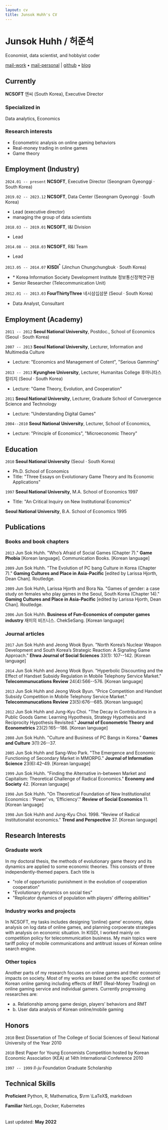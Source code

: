 ```yaml
---
layout: cv
title: Junsok Huhh's CV
---
```


# Junsok Huhh / 허준석
Economist, data scientist, and hobbyist coder

<div id="webaddress">
<a href="mailto: junsokhuhh@ncsoft.com">mail-work</a> &#8226; <a href="mailto: anarinsk@gmail.com">mail-personal</a> | 
<a href="https://github.com/anarinsk">github</a> &#8226; <a href="http://lostineconomics.com">blog</a>
</div>

## Currently

__NCSOFT__ 엔씨 (South Korea), Executive Director

### Specialized in

Data analytics, Economics 

### Research interests

- Econometric analysis on online gaming behaviors 
- Real-money trading in online games
- Game theory

## Employment (Industry)

`2024.01 -- present`
__NCSOFT__, Executive Director (Seongnam Gyeonggi  &#183; South Korea)

`2019.02 -- 2023.12`
__NCSOFT__, Data Center (Seongnam Gyeonggi  &#183; South Korea)
- Lead (executive director)
- managing the group of data scientists

`2018.03 -- 2019.01`
__NCSOFT__, I&I Division 
- Lead 

`2014.08 -- 2018.03`
__NCSOFT__, R&I Team
- Lead 

 `2013.05 -- 2014.07`
__KISDI__$^*$ (Jinchun Chungchungbuk  &#183; South Korea)
- $*$ Korea Information Society Development Institute 정보통신정책연구원
- Senior Researcher (Telecommunication Unit)

`2012.01 -- 2013.03`
__FourThirtyThree__ 네시삼십삼분 (Seoul  &#183; South Korea)
- Data Analyst, Consultant 

## Employment (Academy)

`2011 -- 2012`
__Seoul National University__, Postdoc., School of Economics (Seoul &#183; South Korea)

`2007 -- 2013`
__Seoul National University__, Lecturer, Information and Multimedia Culture
- Lecture: "Economics and Management of Cotent", "Serious Gamming"

`2013 -- 2013`
__Kyunghee University__, Lecturer, Humanitas College 후마니타스 칼리지 (Seoul &#183; South Korea)
- Lecture: "Game Theory, Evolution, and Cooperation"

`2011`
__Seoul National University__, Lecturer, Graduate School of Convergence Science and Technology
- Lecture: "Understanding Digital Games"

`2004--2010`
__Seoul National University__, Lecturer, School of Economics,  
- Lecture: "Principle of Economics", "Microeconomic Theory"


## Education

`2010`
__Seoul National University__ (Seoul  &#183; South Korea)
- Ph.D. School of Economics
- Title: "Three Essays on Evolutionary Game Theory and Its Economic Applications"

`1997`
__Seoul National University__, M.A. School of Economics 1997 
- Title: "An Critical Inquiry on New Institutional Economics" 

__Seoul National University__, B.A. School of Economics 1995


## Publications

### Books and book chapters 

`2013`
Jun Sok Huhh. "Who’s Afraid of Social Games (Chapter 7)." __Game Phobia__ [Korean language]. Communication Books. [Korean language]

`2009`
Jun Sok Huhh. "The Evolution of PC bang Culture in Korea (Chapter 7)." __Gaming Cultures and Place in Asia-Pacific__ [edited by Larissa Hjorth, Dean Chan]. Routledge.

`2009`
Jun Sok Huhh, Larissa Hjorth and Bora Na. "Games of gender: a case study on females who play games in the Seoul, South Korea (Chapter 14)." __Gaming Cultures and Place in Asia-Pacific__ [edited by Larissa Hjorth, Dean Chan]. Routledge.

`2006`
Jun Sok Huhh. __Business of Fun–Economics of computer games industry__ 재미의 비즈니스. ChekSeSang. [Korean language]

### Journal articles

`2017`
Jun Sok Huhh and Jeong Wook Byun. "North Korea’s Nuclear Weapon Development and South Korea’s Strategic Reaction: A Signaling Game Approach." __Ehwa Journal of Social Sciences__ 33(1): 107--142. [Korean language]

`2014`
Jun Sok Huhh and Jeong Wook Byun. "Hyperbolic Discounting and the Effect of Handset Subsidy Regulation in Mobile Telephony Service Market." __Telecommunucations Review__ 24(4):566--576. [Korean language]

`2013`
Jun Sok Huhh and Jeong Wook Byun. "Price Competition and Handset Subsidy Competition in Mobile Telephony Service Market." __Telecommunucations Review__ 23(5):676--685. [Korean language]

`2012`
Jun Sok Huhh and Jung-Kyu Choi. "The Decay in Contributions in a Public Goods Game: Learning Hypothesis, Strategy Hypothesis and Reciprocity Hypothesis Revisited." __Journal of Econometric Theory and Econometrics__ 23(2):165--186. [Korean language]

`2008`
Jun Sok Huhh. "Culture and Business of PC Bangs in Korea." __Games and Culture__ 3(1):26--37.

`2005`
Jun Sok Huhh and Sang-Woo Park. "The Emergence and Economic Functioning of Secondary Market in MMORPG." __Journal of Information Science__ 23(6):42–49. [Korean language]

`1999`
Jun Sok Huhh. "Finding the Alternative in-between Market and Capitalism: Theoretical Challenge of Radical Economics." __Economy and Society__ 42. [Korean language]

`1998`
Jun Sok Huhh. "On Theoretical Foundation of New Institutionalist Economics : ‘Power’ vs, ‘Efficiency’." __Review of Social Economics__ 11. [Korean language]

`1998`
Jun Sok Huhh and Jung-Kyu Choi. 1998. "Review of Radical Institutionalist economics." __Trend and Perspective__ 37. [Korean language]

## Research Interests 

### Graduate work 

In my doctoral thesis, the methods of evolutionary game theory and its dynamics are applied to some economic theories. This consists of three independently-themed papers. Each title is 

- "role of opportunistic punishment in the evolution of cooperation cooperation"
- "Evolutionary dynamics on social ties"
- "Replicator dynamics of population with players’ differing abilities"

### Industry works and projects

In NCSOFT, my tasks includes designing ’(online) game’ economy, data analysis on log data of online games, and planning corpoerate strategies with analysis on economic situation. In KISDI, I worked mainly on competition policy for telecommunication business. My main topics were tariff policy of mobile communications and antitrust issues of Korean online search engine.

### Other topics 

Another parts of my research focuses on online games and their economic impacts on society. Most of my works are based on the specific context of Korean online gaming including effects of RMT (Real-Money Trading) on online gaming
service and individual gamers. Currently progressing researches are:
  
- a. Relationship among game design, players’ behaviors and RMT
- b. User data analysis of Korean online/mobile gaming

## Honors 

`2010`
Best Dissertation of The College of Social Sciences of Seoul National University of the Year 2010

`2010`
Best Paper for Young Economists Competition hosted by Korean Economic Association (KEA) at 14th International Conference 2010

`1997 -- 1999`
_Il-ju_ Foundation Graduate Scholarship


## Technical Skills 

__Proficient__
Python, R, Mathematica, $\rm \LaTeX$, markdown

__Familiar__
NetLogo, Docker, Kubernetes
<br>
<br>
<br>
Last updated: __May 2022__

<!-- ### Footer
Last updated: May 2022 -->


